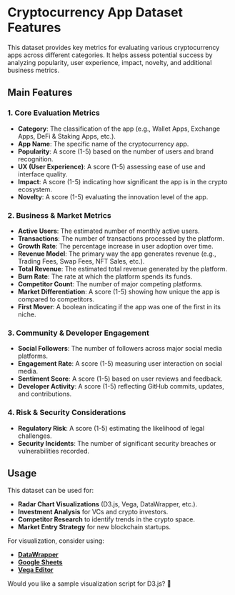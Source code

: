 # Cryptocurrency App Dataset Features

This dataset provides key metrics for evaluating various cryptocurrency apps across different categories. It helps assess potential success by analyzing popularity, user experience, impact, novelty, and additional business metrics.

## **Main Features**

### **1. Core Evaluation Metrics**
- **Category**: The classification of the app (e.g., Wallet Apps, Exchange Apps, DeFi & Staking Apps, etc.).
- **App Name**: The specific name of the cryptocurrency app.
- **Popularity**: A score (1-5) based on the number of users and brand recognition.
- **UX (User Experience)**: A score (1-5) assessing ease of use and interface quality.
- **Impact**: A score (1-5) indicating how significant the app is in the crypto ecosystem.
- **Novelty**: A score (1-5) evaluating the innovation level of the app.

### **2. Business & Market Metrics**
- **Active Users**: The estimated number of monthly active users.
- **Transactions**: The number of transactions processed by the platform.
- **Growth Rate**: The percentage increase in user adoption over time.
- **Revenue Model**: The primary way the app generates revenue (e.g., Trading Fees, Swap Fees, NFT Sales, etc.).
- **Total Revenue**: The estimated total revenue generated by the platform.
- **Burn Rate**: The rate at which the platform spends its funds.
- **Competitor Count**: The number of major competing platforms.
- **Market Differentiation**: A score (1-5) showing how unique the app is compared to competitors.
- **First Mover**: A boolean indicating if the app was one of the first in its niche.

### **3. Community & Developer Engagement**
- **Social Followers**: The number of followers across major social media platforms.
- **Engagement Rate**: A score (1-5) measuring user interaction on social media.
- **Sentiment Score**: A score (1-5) based on user reviews and feedback.
- **Developer Activity**: A score (1-5) reflecting GitHub commits, updates, and contributions.

### **4. Risk & Security Considerations**
- **Regulatory Risk**: A score (1-5) estimating the likelihood of legal challenges.
- **Security Incidents**: The number of significant security breaches or vulnerabilities recorded.

## **Usage**
This dataset can be used for:
- **Radar Chart Visualizations** (D3.js, Vega, DataWrapper, etc.).
- **Investment Analysis** for VCs and crypto investors.
- **Competitor Research** to identify trends in the crypto space.
- **Market Entry Strategy** for new blockchain startups.

For visualization, consider using:
- **[DataWrapper](https://app.datawrapper.de/)**
- **[Google Sheets](https://docs.google.com/spreadsheets/)**
- **[Vega Editor](https://vega.github.io/editor/#/custom/vega-lite)**

Would you like a sample visualization script for D3.js? 🚀

